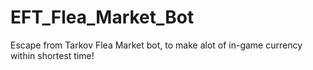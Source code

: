 # EFT_Flea_Market_Bot
Escape from Tarkov Flea Market bot, to make alot of in-game currency within shortest time!

